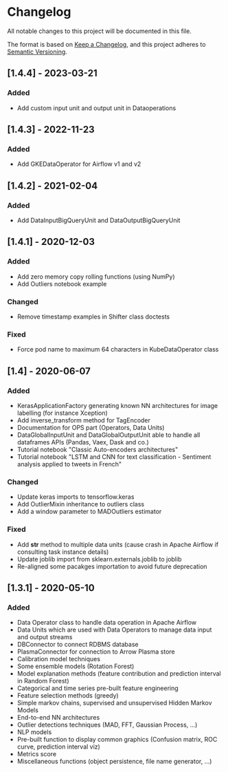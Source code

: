 # Changelog

All notable changes to this project will be documented in this file.

The format is based on [Keep a Changelog](https://keepachangelog.com/en/1.0.0/),
and this project adheres to [Semantic Versioning](https://semver.org/spec/v2.0.0.html).

## [1.4.4] - 2023-03-21

### Added

- Add custom input unit and output unit in Dataoperations

## [1.4.3] - 2022-11-23

### Added

- Add GKEDataOperator for Airflow v1 and v2

## [1.4.2] - 2021-02-04

### Added

- Add DataInputBigQueryUnit and DataOutputBigQueryUnit

## [1.4.1] - 2020-12-03

### Added

- Add zero memory copy rolling functions (using NumPy)
- Add Outliers notebook example

### Changed

- Remove timestamp examples in Shifter class doctests

### Fixed

- Force pod name to maximum 64 characters in KubeDataOperator class

## [1.4] - 2020-06-07

### Added

- KerasApplicationFactory generating known NN architectures for image labelling (for instance Xception)
- Add inverse_transform method for TagEncoder 
- Documentation for OPS part (Operators, Data Units)
- DataGlobalInputUnit and DataGlobalOutputUnit able to handle all dataframes APIs (Pandas, Vaex, Dask and co.)
- Tutorial notebook "Classic Auto-encoders architectures"
- Tutorial notebook "LSTM and CNN for text classification - Sentiment analysis applied to tweets in French"

### Changed

- Update keras imports to tensorflow.keras
- Add OutlierMixin inheritance to outliers class
- Add a window parameter to MADOutliers estimator

### Fixed

- Add __str__ method to multiple data units (cause crash in Apache Airflow if consulting task instance details)
- Update joblib import from sklearn.externals.joblib to joblib
- Re-aligned some pacakges importation to avoid future deprecation

## [1.3.1] - 2020-05-10

### Added

- Data Operator class to handle data operation in Apache Airflow
- Data Units which are used with Data Operators to manage data input and output streams
- DBConnector to connect RDBMS database
- PlasmaConnector for connection to Arrow Plasma store
- Calibration model techniques
- Some ensemble models (Rotation Forest)
- Model explanation methods (feature contribution and prediction interval in Random Forest)
- Categorical and time series pre-built feature engineering
- Feature selection methods (greedy)
- Simple markov chains, supervised and unsupervised Hidden Markov Models
- End-to-end NN architectures
- Outlier detections techniques (MAD, FFT, Gaussian Process, ...)
- NLP models
- Pre-built function to display common graphics (Confusion matrix, ROC curve, prediction interval viz)
- Metrics score
- Miscellaneous functions (object persistence,  file name generator, ...)